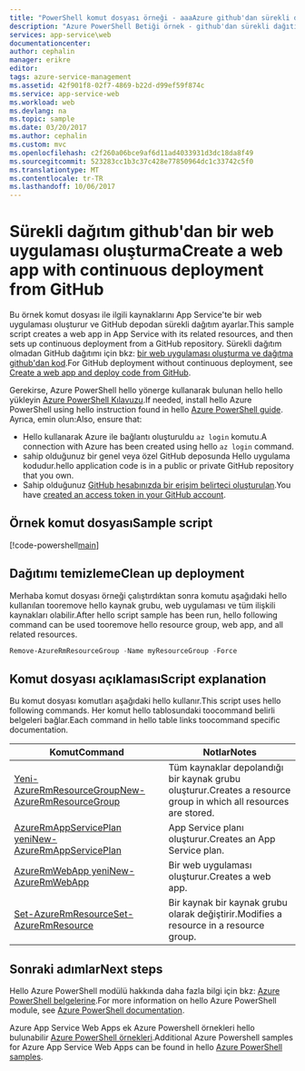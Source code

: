 ```yaml
---
title: "PowerShell komut dosyası örneği - aaaAzure github'dan sürekli dağıtım bir web uygulaması oluşturma | Microsoft Docs"
description: "Azure PowerShell Betiği örnek - github'dan sürekli dağıtımı ile bir web uygulaması oluşturma"
services: app-service\web
documentationcenter: 
author: cephalin
manager: erikre
editor: 
tags: azure-service-management
ms.assetid: 42f901f8-02f7-4869-b22d-d99ef59f874c
ms.service: app-service-web
ms.workload: web
ms.devlang: na
ms.topic: sample
ms.date: 03/20/2017
ms.author: cephalin
ms.custom: mvc
ms.openlocfilehash: c2f260a06bce9af6d11ad4033931d3dc18da8f49
ms.sourcegitcommit: 523283cc1b3c37c428e77850964dc1c33742c5f0
ms.translationtype: MT
ms.contentlocale: tr-TR
ms.lasthandoff: 10/06/2017
---
```

# <a name="create-a-web-app-with-continuous-deployment-from-github"></a><span data-ttu-id="f401b-103">Sürekli dağıtım github'dan bir web uygulaması oluşturma</span><span class="sxs-lookup"><span data-stu-id="f401b-103">Create a web app with continuous deployment from GitHub</span></span>

<span data-ttu-id="f401b-104">Bu örnek komut dosyası ile ilgili kaynaklarını App Service'te bir web uygulaması oluşturur ve GitHub depodan sürekli dağıtım ayarlar.</span><span class="sxs-lookup"><span data-stu-id="f401b-104">This sample script creates a web app in App Service with its related resources, and then sets up continuous deployment from a GitHub repository.</span></span> <span data-ttu-id="f401b-105">Sürekli dağıtım olmadan GitHub dağıtımı için bkz: [bir web uygulaması oluşturma ve dağıtma github'dan kod](app-service-powershell-deploy-github.md).</span><span class="sxs-lookup"><span data-stu-id="f401b-105">For GitHub deployment without continuous deployment, see [Create a web app and deploy code from GitHub](app-service-powershell-deploy-github.md).</span></span>

<span data-ttu-id="f401b-106">Gerekirse, Azure PowerShell hello yönerge kullanarak bulunan hello hello yükleyin [Azure PowerShell Kılavuzu](/powershell/azure/overview).</span><span class="sxs-lookup"><span data-stu-id="f401b-106">If needed, install hello Azure PowerShell using hello instruction found in hello [Azure PowerShell guide](/powershell/azure/overview).</span></span> <span data-ttu-id="f401b-107">Ayrıca, emin olun:</span><span class="sxs-lookup"><span data-stu-id="f401b-107">Also, ensure that:</span></span>

- <span data-ttu-id="f401b-108">Hello kullanarak Azure ile bağlantı oluşturuldu `az login` komutu.</span><span class="sxs-lookup"><span data-stu-id="f401b-108">A connection with Azure has been created using hello `az login` command.</span></span>
- <span data-ttu-id="f401b-109">sahip olduğunuz bir genel veya özel GitHub deposunda Hello uygulama kodudur.</span><span class="sxs-lookup"><span data-stu-id="f401b-109">hello application code is in a public or private GitHub repository that you own.</span></span>
- <span data-ttu-id="f401b-110">Sahip olduğunuz [GitHub hesabınızda bir erişim belirteci oluşturulan](https://help.github.com/articles/creating-an-access-token-for-command-line-use/).</span><span class="sxs-lookup"><span data-stu-id="f401b-110">You have [created an access token in your GitHub account](https://help.github.com/articles/creating-an-access-token-for-command-line-use/).</span></span>

## <a name="sample-script"></a><span data-ttu-id="f401b-111">Örnek komut dosyası</span><span class="sxs-lookup"><span data-stu-id="f401b-111">Sample script</span></span>

[!code-powershell[main](../../../powershell_scripts/app-service/deploy-github-continuous/deploy-github-continuous.ps1?highlight=1-2 "Create a web app with continuous deployment from GitHub")]

## <a name="clean-up-deployment"></a><span data-ttu-id="f401b-112">Dağıtımı temizleme</span><span class="sxs-lookup"><span data-stu-id="f401b-112">Clean up deployment</span></span> 

<span data-ttu-id="f401b-113">Merhaba komut dosyası örneği çalıştırdıktan sonra komutu aşağıdaki hello kullanılan tooremove hello kaynak grubu, web uygulaması ve tüm ilişkili kaynakları olabilir.</span><span class="sxs-lookup"><span data-stu-id="f401b-113">After hello script sample has been run, hello following command can be used tooremove hello resource group, web app, and all related resources.</span></span>

```powershell
Remove-AzureRmResourceGroup -Name myResourceGroup -Force
```

## <a name="script-explanation"></a><span data-ttu-id="f401b-114">Komut dosyası açıklaması</span><span class="sxs-lookup"><span data-stu-id="f401b-114">Script explanation</span></span>

<span data-ttu-id="f401b-115">Bu komut dosyası komutları aşağıdaki hello kullanır.</span><span class="sxs-lookup"><span data-stu-id="f401b-115">This script uses hello following commands.</span></span> <span data-ttu-id="f401b-116">Her komut hello tablosundaki toocommand belirli belgeleri bağlar.</span><span class="sxs-lookup"><span data-stu-id="f401b-116">Each command in hello table links toocommand specific documentation.</span></span>

| <span data-ttu-id="f401b-117">Komut</span><span class="sxs-lookup"><span data-stu-id="f401b-117">Command</span></span> | <span data-ttu-id="f401b-118">Notlar</span><span class="sxs-lookup"><span data-stu-id="f401b-118">Notes</span></span> |
|---|---|
| [<span data-ttu-id="f401b-119">Yeni-AzureRmResourceGroup</span><span class="sxs-lookup"><span data-stu-id="f401b-119">New-AzureRmResourceGroup</span></span>](/powershell/module/azurerm.resources/new-azurermresourcegroup) | <span data-ttu-id="f401b-120">Tüm kaynaklar depolandığı bir kaynak grubu oluşturur.</span><span class="sxs-lookup"><span data-stu-id="f401b-120">Creates a resource group in which all resources are stored.</span></span> |
| [<span data-ttu-id="f401b-121">AzureRmAppServicePlan yeni</span><span class="sxs-lookup"><span data-stu-id="f401b-121">New-AzureRmAppServicePlan</span></span>](/powershell/module/azurerm.websites/new-azurermappserviceplan) | <span data-ttu-id="f401b-122">App Service planı oluşturur.</span><span class="sxs-lookup"><span data-stu-id="f401b-122">Creates an App Service plan.</span></span> |
| [<span data-ttu-id="f401b-123">AzureRmWebApp yeni</span><span class="sxs-lookup"><span data-stu-id="f401b-123">New-AzureRmWebApp</span></span>](/powershell/module/azurerm.websites/new-azurermwebapp) | <span data-ttu-id="f401b-124">Bir web uygulaması oluşturur.</span><span class="sxs-lookup"><span data-stu-id="f401b-124">Creates a web app.</span></span> |
| [<span data-ttu-id="f401b-125">Set-AzureRmResource</span><span class="sxs-lookup"><span data-stu-id="f401b-125">Set-AzureRmResource</span></span>](/powershell/module/azurerm.resources/set-azurermresource) | <span data-ttu-id="f401b-126">Bir kaynak bir kaynak grubu olarak değiştirir.</span><span class="sxs-lookup"><span data-stu-id="f401b-126">Modifies a resource in a resource group.</span></span> |

## <a name="next-steps"></a><span data-ttu-id="f401b-127">Sonraki adımlar</span><span class="sxs-lookup"><span data-stu-id="f401b-127">Next steps</span></span>

<span data-ttu-id="f401b-128">Hello Azure PowerShell modülü hakkında daha fazla bilgi için bkz: [Azure PowerShell belgelerine](/powershell/azure/overview).</span><span class="sxs-lookup"><span data-stu-id="f401b-128">For more information on hello Azure PowerShell module, see [Azure PowerShell documentation](/powershell/azure/overview).</span></span>

<span data-ttu-id="f401b-129">Azure App Service Web Apps ek Azure Powershell örnekleri hello bulunabilir [Azure PowerShell örnekleri](../app-service-powershell-samples.md).</span><span class="sxs-lookup"><span data-stu-id="f401b-129">Additional Azure Powershell samples for Azure App Service Web Apps can be found in hello [Azure PowerShell samples](../app-service-powershell-samples.md).</span></span>
